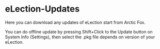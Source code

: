 # eLection-Updates
Here you can download any updates of eLection start from Arctic Fox. 

You can do offline update by pressing Shift+Click to the Update button on System Info (Settings), then select the .pkg file depends on version of your eLection.
